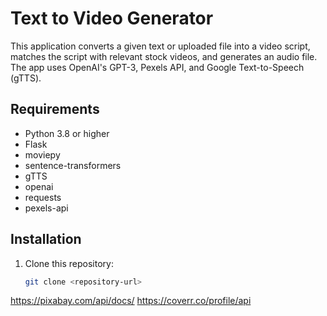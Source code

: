 # Text to Video Generator

This application converts a given text or uploaded file into a video script, matches the script with relevant stock videos, and generates an audio file. The app uses OpenAI's GPT-3, Pexels API, and Google Text-to-Speech (gTTS).

## Requirements

- Python 3.8 or higher
- Flask
- moviepy
- sentence-transformers
- gTTS
- openai
- requests
- pexels-api

## Installation

1. Clone this repository:
   ```bash
   git clone <repository-url>

https://pixabay.com/api/docs/
https://coverr.co/profile/api
